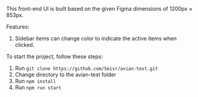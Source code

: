 This front-end UI is built based on the given Figma dimensions of 1200px × 853px.

Features:
  1. Sidebar items can change color to indicate the active items when clicked.

To start the project, follow these steps:

  1. Run `git clone https://github.com/Seisr/avian-test.git`
  2. Change directory to the avian-test folder
  3. Run `npm install`
  4. Run `npm run start`
